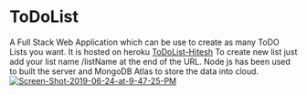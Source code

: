 # ToDoList
A Full Stack Web Application which can be use to create as many ToDO Lists you want. It is hosted on heroku [ToDoList-Hitesh](https://todolist-hitesh.herokuapp.com/) 
To create new list just add your list name /listName at the end of the URL. Node js has been used to built the server and MongoDB Atlas to store the data into cloud.
<a href="https://ibb.co/7GPKkc5"><img src="https://i.ibb.co/GVyRHwL/Screen-Shot-2019-06-24-at-9-47-25-PM.png" alt="Screen-Shot-2019-06-24-at-9-47-25-PM" border="0" /></a>
